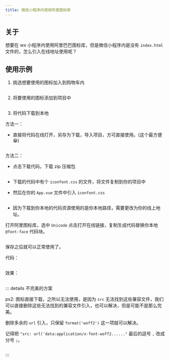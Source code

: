 ```yaml
---
title: 微信小程序内使用阿里图标库
---
```


## 关于

想要在 wx 小程序内使用阿里巴巴图标库，但是微信小程序内是没有 `index.html` 文件的，怎么引入在线地址使用呢？

## 使用示例

1. 挑选想要使用的图标加入到购物车内

<img class="zoom" :src="$withBase('/web/uni-app/wx-iconfont/Snipaste_2020-09-15_11-07-02.png')">

2. 将要使用的图标添加到项目中

<img class="zoom" :src="$withBase('/web/uni-app/wx-iconfont/Snipaste_2020-09-15_11-08-01.png')">

3. 将代码下载到本地

方法一：

- 直接将代码在线打开，另存为下载，导入项目，方可直接使用。(这个最方便😁)

<img class="zoom" :src="$withBase('/web/uni-app/wx-iconfont/Snipaste_2020-09-15_13-15-21.png')">

方法二：

- 点击下载代码，下载 zip 压缩包

<img class="zoom" :src="$withBase('/web/uni-app/wx-iconfont/Snipaste_2020-09-15_11-09-11.png')">

- 下载的代码中有个 `iconfont.css` 的文件，将文件复制到你的项目中

- 然后在你的 `App.vue` 文件中引入 `iconfont.css`

<img class="zoom" :src="$withBase('/web/uni-app/wx-iconfont/Snipaste_2020-09-15_11-39-13.png')">

- 因为下载到你本地的代码资源使用的是你本地路径，需要更改为你的线上地址。

打开阿里图标库，选中 `Unicode` 点击打开在线链接，复制生成代码替换你本地 `@font-face` 代码块。

<img class="zoom" :src="$withBase('/web/uni-app/wx-iconfont/Snipaste_2020-09-15_11-09-44.png')">

保存之后就可以正常使用了。

代码：

<img class="zoom" :src="$withBase('/web/uni-app/wx-iconfont/Snipaste_2020-09-15_11-43-18.png')">

效果：

<img class="zoom" style="width: 200px" :src="$withBase('/web/uni-app/wx-iconfont/Snipaste_2020-09-15_11-44-12.png')">

::: details 不完美的方案

ps2: 图标直接下载，之所以无法使用，是因为 `src` 无法找到这些兼容文件，我们可以直接删除这些无法找到的兼容文件引入，也可以解决，但是可能不是那么完美。

删除多余的 `url` 引入，只保留 `format('woff2')` 这一项就可以解决。

记得把 `"src: url('data:application/x-font-woff2......"` 最后的逗号 `,` 改成分号 `;`。

<img class="zoom" style="width: 800px;" :src="$withBase('/web/uni-app/wx-iconfont/custom_icon_8.png')">

:::
